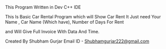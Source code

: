 This Program Written in Dev C++ IDE 

This Is Basic Car Rental Program which will Show Car Rent It Just need Your Name , Car Name (Which have), Number of Days For Rent 

and Will  Give Full Invoice With Data And Time.

Created By
Shubham Gurjar
Email ID - Shubhamgurjar222@gmail.com
 

